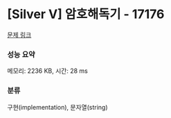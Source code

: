 # [Silver V] 암호해독기 - 17176 

[문제 링크](https://www.acmicpc.net/problem/17176) 

### 성능 요약

메모리: 2236 KB, 시간: 28 ms

### 분류

구현(implementation), 문자열(string)

